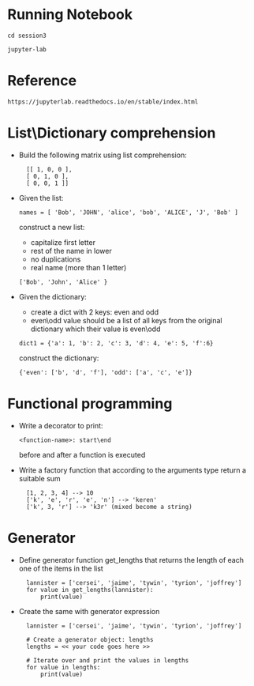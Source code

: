 # **Running Notebook**

`cd session3`

`jupyter-lab`

# **Reference**

`https://jupyterlab.readthedocs.io/en/stable/index.html`

# **List\Dictionary comprehension**

* Build the following matrix using list comprehension: 
  ```
    [[ 1, 0, 0 ],
    [ 0, 1, 0 ],
    [ 0, 0, 1 ]]
  ```
* Given the list: 

  ```names = [ 'Bob', 'JOHN', 'alice', 'bob', 'ALICE', 'J', 'Bob' ]``` 
  
  construct a new  list:
  
  * capitalize first letter
  * rest of the name in lower
  * no duplications 
  * real name (more than 1 letter) 
  
  ```['Bob', 'John', 'Alice' }``` 

* Given the dictionary:
   * create a dict with 2 keys: even and odd
   * even\odd value should be a list of all keys from the original dictionary which their value is even\odd  

  ```dict1 = {'a': 1, 'b': 2, 'c': 3, 'd': 4, 'e': 5, 'f':6}```
 
   construct the dictionary: 
 
   ```{'even': ['b', 'd', 'f'], 'odd': ['a', 'c', 'e']}```

# **Functional programming**

* Write a decorator to print: 
   
   ```<function-name>: start\end```
   
   before and after a function is executed
* Write a factory function that according to the arguments type return a suitable sum
  ```
    [1, 2, 3, 4] --> 10
    ['k', 'e', 'r', 'e', 'n'] --> 'keren'
    ['k', 3, 'r'] --> 'k3r' (mixed become a string)
  ```
  
# **Generator**

* Define generator function get_lengths that returns the length of each one of the items in the list
  ```
    lannister = ['cersei', 'jaime', 'tywin', 'tyrion', 'joffrey']
    for value in get_lengths(lannister):
        print(value)
  ```
* Create the same with generator expression
  ```
    lannister = ['cersei', 'jaime', 'tywin', 'tyrion', 'joffrey']

    # Create a generator object: lengths
    lengths = << your code goes here >>

    # Iterate over and print the values in lengths
    for value in lengths:
        print(value)
  ```